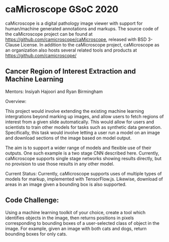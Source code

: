 # caMicroscope GSoC 2020
caMicroscope is a digital pathology image viewer with support for human/machine generated annotations and markups. The source code of the caMicroscope project can be found at https://github.com/camicroscope/caMicroscope, released with BSD 3-Clause License. In addition to the caMicroscope project, caMicroscope as an organization also hosts several related tools and products at https://github.com/camicroscope/


## Cancer Region of Interest Extraction and Machine Learning

Mentors: Insiyah Hajoori and Ryan Birmingham

Overview:

This project would involve extending the existing machine learning intergrations beyond marking up images, and allow users to fetch regions of interest from a given slide automatically. This would allow for users and scientists to train other models for tasks such as synthetic data generation. Specifically, this task would involve letting a user run a model on an image and download sections of the image based on model output.

The aim is to support a wider range of models and flexible use of their outputs. One such example is a two stage CNN described here. Currently, caMicroscope supports single stage networks showing results directly, but no provision to use those results in any other model.

Current Status: Currently, caMicroscope supports uses of multiple types of models for markup, implemented with TensorFlow.js. Likewise, download of areas in an image given a bounding box is also supported.


## Code Challenge: 
Using a machine learning toolkit of your choice, create a tool which identifies objects in the image, then returns positions in pixels corresponding to bounding boxes of a user-selected class of object in the image. For example, given an image with both cats and dogs, return bounding boxes for only cats.



